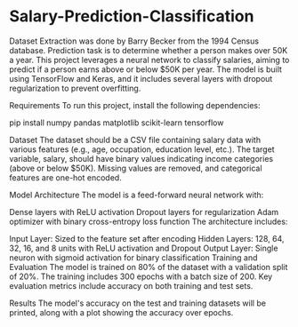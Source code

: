# Salary-Prediction-Classification
Dataset Extraction was done by Barry Becker from the 1994 Census database. Prediction task is to determine whether a person makes over 50K a year.
This project leverages a neural network to classify salaries, aiming to predict if a person earns above or below $50K per year. The model is built using TensorFlow and Keras, and it includes several layers with dropout regularization to prevent overfitting.

Requirements
To run this project, install the following dependencies:

pip install numpy pandas matplotlib scikit-learn tensorflow

Dataset
The dataset should be a CSV file containing salary data with various features (e.g., age, occupation, education level, etc.). The target variable, salary, should have binary values indicating income categories (above or below $50K). Missing values are removed, and categorical features are one-hot encoded.

Model Architecture
The model is a feed-forward neural network with:

Dense layers with ReLU activation
Dropout layers for regularization
Adam optimizer with binary cross-entropy loss function
The architecture includes:

Input Layer: Sized to the feature set after encoding
Hidden Layers: 128, 64, 32, 16, and 8 units with ReLU activation and Dropout
Output Layer: Single neuron with sigmoid activation for binary classification
Training and Evaluation
The model is trained on 80% of the dataset with a validation split of 20%. The training includes 300 epochs with a batch size of 200. Key evaluation metrics include accuracy on both training and test sets.

Results
The model's accuracy on the test and training datasets will be printed, along with a plot showing the accuracy over epochs.
